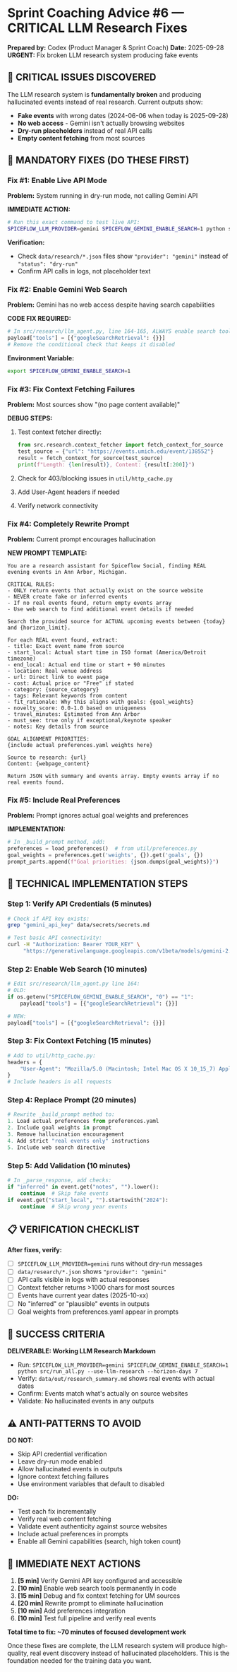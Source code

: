 # Sprint Coaching Advice #6 — CRITICAL LLM Research Fixes

**Prepared by:** Codex (Product Manager & Sprint Coach)
**Date:** 2025-09-28
**URGENT:** Fix broken LLM research system producing fake events

## 🚨 CRITICAL ISSUES DISCOVERED

The LLM research system is **fundamentally broken** and producing hallucinated events instead of real research. Current outputs show:
- **Fake events** with wrong dates (2024-06-06 when today is 2025-09-28)
- **No web access** - Gemini isn't actually browsing websites
- **Dry-run placeholders** instead of real API calls
- **Empty content fetching** from most sources

## 🎯 MANDATORY FIXES (DO THESE FIRST)

### Fix #1: Enable Live API Mode
**Problem:** System running in dry-run mode, not calling Gemini API

**IMMEDIATE ACTION:**
```bash
# Run this exact command to test live API:
SPICEFLOW_LLM_PROVIDER=gemini SPICEFLOW_GEMINI_ENABLE_SEARCH=1 python src/run_all.py --use-llm-research --horizon-days 7
```

**Verification:**
- Check `data/research/*.json` files show `"provider": "gemini"` instead of `"status": "dry-run"`
- Confirm API calls in logs, not placeholder text

### Fix #2: Enable Gemini Web Search
**Problem:** Gemini has no web access despite having search capabilities

**CODE FIX REQUIRED:**
```python
# In src/research/llm_agent.py, line 164-165, ALWAYS enable search tools:
payload["tools"] = [{"googleSearchRetrieval": {}}]
# Remove the conditional check that keeps it disabled
```

**Environment Variable:**
```bash
export SPICEFLOW_GEMINI_ENABLE_SEARCH=1
```

### Fix #3: Fix Context Fetching Failures
**Problem:** Most sources show "(no page content available)"

**DEBUG STEPS:**
1. Test context fetcher directly:
   ```python
   from src.research.context_fetcher import fetch_context_for_source
   test_source = {"url": "https://events.umich.edu/event/138552"}
   result = fetch_context_for_source(test_source)
   print(f"Length: {len(result)}, Content: {result[:200]}")
   ```

2. Check for 403/blocking issues in `util/http_cache.py`
3. Add User-Agent headers if needed
4. Verify network connectivity

### Fix #4: Completely Rewrite Prompt
**Problem:** Current prompt encourages hallucination

**NEW PROMPT TEMPLATE:**
```
You are a research assistant for Spiceflow Social, finding REAL evening events in Ann Arbor, Michigan.

CRITICAL RULES:
- ONLY return events that actually exist on the source website
- NEVER create fake or inferred events
- If no real events found, return empty events array
- Use web search to find additional event details if needed

Search the provided source for ACTUAL upcoming events between {today} and {horizon_limit}.

For each REAL event found, extract:
- title: Exact event name from source
- start_local: Actual start time in ISO format (America/Detroit timezone)
- end_local: Actual end time or start + 90 minutes
- location: Real venue address
- url: Direct link to event page
- cost: Actual price or "Free" if stated
- category: {source_category}
- tags: Relevant keywords from content
- fit_rationale: Why this aligns with goals: {goal_weights}
- novelty_score: 0.0-1.0 based on uniqueness
- travel_minutes: Estimated from Ann Arbor
- must_see: true only if exceptional/keynote speaker
- notes: Key details from source

GOAL ALIGNMENT PRIORITIES:
{include actual preferences.yaml weights here}

Source to research: {url}
Content: {webpage_content}

Return JSON with summary and events array. Empty events array if no real events found.
```

### Fix #5: Include Real Preferences
**Problem:** Prompt ignores actual goal weights and preferences

**IMPLEMENTATION:**
```python
# In _build_prompt method, add:
preferences = load_preferences()  # from util/preferences.py
goal_weights = preferences.get('weights', {}).get('goals', {})
prompt_parts.append(f"Goal priorities: {json.dumps(goal_weights)}")
```

## 🔧 TECHNICAL IMPLEMENTATION STEPS

### Step 1: Verify API Credentials (5 minutes)
```bash
# Check if API key exists:
grep "gemini_api_key" data/secrets/secrets.md

# Test basic API connectivity:
curl -H "Authorization: Bearer YOUR_KEY" \
     "https://generativelanguage.googleapis.com/v1beta/models/gemini-2.5-pro:generateContent"
```

### Step 2: Enable Web Search (10 minutes)
```python
# Edit src/research/llm_agent.py line 164:
# OLD:
if os.getenv("SPICEFLOW_GEMINI_ENABLE_SEARCH", "0") == "1":
    payload["tools"] = [{"googleSearchRetrieval": {}}]

# NEW:
payload["tools"] = [{"googleSearchRetrieval": {}}]
```

### Step 3: Fix Context Fetching (15 minutes)
```python
# Add to util/http_cache.py:
headers = {
    "User-Agent": "Mozilla/5.0 (Macintosh; Intel Mac OS X 10_15_7) AppleWebKit/537.36"
}
# Include headers in all requests
```

### Step 4: Replace Prompt (20 minutes)
```python
# Rewrite _build_prompt method to:
1. Load actual preferences from preferences.yaml
2. Include goal weights in prompt
3. Remove hallucination encouragement
4. Add strict "real events only" instructions
5. Include web search directive
```

### Step 5: Add Validation (10 minutes)
```python
# In _parse_response, add checks:
if "inferred" in event.get("notes", "").lower():
    continue  # Skip fake events
if event.get("start_local", "").startswith("2024"):
    continue  # Skip wrong year events
```

## 📋 VERIFICATION CHECKLIST

**After fixes, verify:**
- [ ] `SPICEFLOW_LLM_PROVIDER=gemini` runs without dry-run messages
- [ ] `data/research/*.json` shows `"provider": "gemini"`
- [ ] API calls visible in logs with actual responses
- [ ] Context fetcher returns >1000 chars for most sources
- [ ] Events have current year dates (2025-10-xx)
- [ ] No "inferred" or "plausible" events in outputs
- [ ] Goal weights from preferences.yaml appear in prompts

## 🎯 SUCCESS CRITERIA

**DELIVERABLE: Working LLM Research Markdown**
- Run: `SPICEFLOW_LLM_PROVIDER=gemini SPICEFLOW_GEMINI_ENABLE_SEARCH=1 python src/run_all.py --use-llm-research --horizon-days 7`
- Verify: `data/out/research_summary.md` shows real events with actual dates
- Confirm: Events match what's actually on source websites
- Validate: No hallucinated events in any outputs

## ⚠️ ANTI-PATTERNS TO AVOID

**DO NOT:**
- Skip API credential verification
- Leave dry-run mode enabled
- Allow hallucinated events in outputs
- Ignore context fetching failures
- Use environment variables that default to disabled

**DO:**
- Test each fix incrementally
- Verify real web content fetching
- Validate event authenticity against source websites
- Include actual preferences in prompts
- Enable all Gemini capabilities (search, high token count)

## 🚀 IMMEDIATE NEXT ACTIONS

1. **[5 min]** Verify Gemini API key configured and accessible
2. **[10 min]** Enable web search tools permanently in code
3. **[15 min]** Debug and fix context fetching for UM sources
4. **[20 min]** Rewrite prompt to eliminate hallucination
5. **[10 min]** Add preferences integration
6. **[10 min]** Test full pipeline and verify real events

**Total time to fix: ~70 minutes of focused development work**

Once these fixes are complete, the LLM research system will produce high-quality, real event discovery instead of hallucinated placeholders. This is the foundation needed for the training data you want.